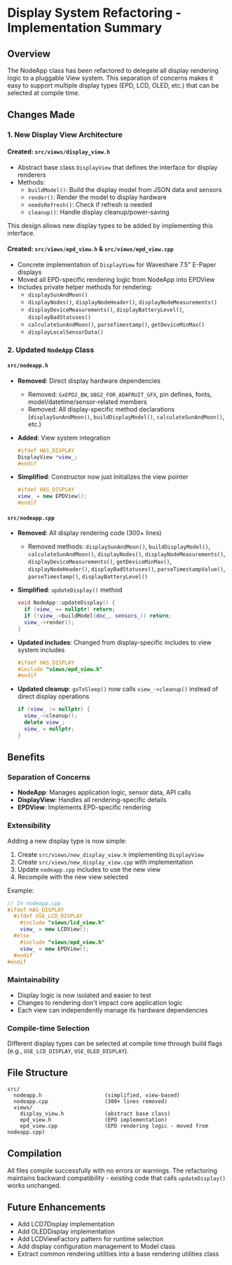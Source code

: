 # Display System Refactoring - Implementation Summary

## Overview
The NodeApp class has been refactored to delegate all display rendering logic to a pluggable View system. This separation of concerns makes it easy to support multiple display types (EPD, LCD, OLED, etc.) that can be selected at compile time.

## Changes Made

### 1. New Display View Architecture

#### Created: `src/views/display_view.h`
- Abstract base class `DisplayView` that defines the interface for display renderers
- Methods:
  - `buildModel()`: Build the display model from JSON data and sensors
  - `render()`: Render the model to display hardware  
  - `needsRefresh()`: Check if refresh is needed
  - `cleanup()`: Handle display cleanup/power-saving

This design allows new display types to be added by implementing this interface.

#### Created: `src/views/epd_view.h` & `src/views/epd_view.cpp`
- Concrete implementation of `DisplayView` for Waveshare 7.5" E-Paper displays
- Moved all EPD-specific rendering logic from NodeApp into EPDView
- Includes private helper methods for rendering:
  - `displaySunAndMoon()`
  - `displayNodes()`, `displayNodeHeader()`, `displayNodeMeasurements()`
  - `displayDeviceMeasurements()`, `displayBatteryLevel()`, `displayBadStatuses()`
  - `calculateSunAndMoon()`, `parseTimestamp()`, `getDeviceMinMax()`
  - `displayLocalSensorData()`

### 2. Updated `NodeApp` Class

#### `src/nodeapp.h`
- **Removed**: Direct display hardware dependencies
  - Removed: `GxEPD2_BW`, `U8G2_FOR_ADAFRUIT_GFX`, pin defines, fonts, model/datetime/sensor-related members
  - Removed: All display-specific method declarations (`displaySunAndMoon()`, `buildDisplayModel()`, `calculateSunAndMoon()`, etc.)

- **Added**: View system integration
  ```cpp
  #ifdef HAS_DISPLAY
  DisplayView *view_;
  #endif
  ```

- **Simplified**: Constructor now just initializes the view pointer
  ```cpp
  #ifdef HAS_DISPLAY
  view_ = new EPDView();
  #endif
  ```

#### `src/nodeapp.cpp`
- **Removed**: All display rendering code (300+ lines)
  - Removed methods: `displaySunAndMoon()`, `buildDisplayModel()`, `calculateSunAndMoon()`, `displayNodes()`, `displayNodeMeasurements()`, `displayDeviceMeasurements()`, `getDeviceMinMax()`, `displayNodeHeader()`, `displayBadStatuses()`, `parseTimestampValue()`, `parseTimestamp()`, `displayBatteryLevel()`

- **Simplified**: `updateDisplay()` method
  ```cpp
  void NodeApp::updateDisplay() {
    if (view_ == nullptr) return;
    if (!view_->buildModel(doc_, sensors_)) return;
    view_->render();
  }
  ```

- **Updated includes**: Changed from display-specific includes to view system includes
  ```cpp
  #ifdef HAS_DISPLAY
  #include "views/epd_view.h"
  #endif
  ```

- **Updated cleanup**: `goToSleep()` now calls `view_->cleanup()` instead of direct display operations
  ```cpp
  if (view_ != nullptr) {
    view_->cleanup();
    delete view_;
    view_ = nullptr;
  }
  ```

## Benefits

### Separation of Concerns
- **NodeApp**: Manages application logic, sensor data, API calls
- **DisplayView**: Handles all rendering-specific details
- **EPDView**: Implements EPD-specific rendering

### Extensibility
Adding a new display type is now simple:
1. Create `src/views/new_display_view.h` implementing `DisplayView`
2. Create `src/views/new_display_view.cpp` with implementation
3. Update `nodeapp.cpp` includes to use the new view
4. Recompile with the new view selected

Example:
```cpp
// In nodeapp.cpp
#ifdef HAS_DISPLAY
  #ifdef USE_LCD_DISPLAY
    #include "views/lcd_view.h"
    view_ = new LCDView();
  #else
    #include "views/epd_view.h"
    view_ = new EPDView();
  #endif
#endif
```

### Maintainability
- Display logic is now isolated and easier to test
- Changes to rendering don't impact core application logic
- Each view can independently manage its hardware dependencies

### Compile-time Selection
Different display types can be selected at compile time through build flags (e.g., `USE_LCD_DISPLAY`, `USE_OLED_DISPLAY`).

## File Structure
```
src/
  nodeapp.h                    (simplified, view-based)
  nodeapp.cpp                  (300+ lines removed)
  views/
    display_view.h             (abstract base class)
    epd_view.h                 (EPD implementation)
    epd_view.cpp               (EPD rendering logic - moved from nodeapp.cpp)
```

## Compilation
All files compile successfully with no errors or warnings. The refactoring maintains backward compatibility - existing code that calls `updateDisplay()` works unchanged.

## Future Enhancements
- Add LCD7Display implementation
- Add OLEDDisplay implementation  
- Add LCDViewFactory pattern for runtime selection
- Add display configuration management to Model class
- Extract common rendering utilities into a base rendering utilities class
